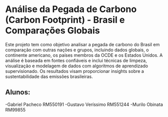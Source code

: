 # Análise da Pegada de Carbono (Carbon Footprint) - Brasil e Comparações Globais


Este projeto tem como objetivo analisar a pegada de carbono do Brasil em comparação com outras nações e grupos, incluindo dados globais, o continente americano, os países membros da OCDE e os Estados Unidos. A análise é baseada em fontes confiáveis e inclui técnicas de limpeza, visualização e modelagem de dados com algoritmos de aprendizado supervisionado. Os resultados visam proporcionar insights sobre a sustentabilidade das emissões brasileiras.

## Alunos:
-Gabriel Pacheco RM550191
-Gustavo Veríssimo RM551244
-Murilo Obinata RM99855
